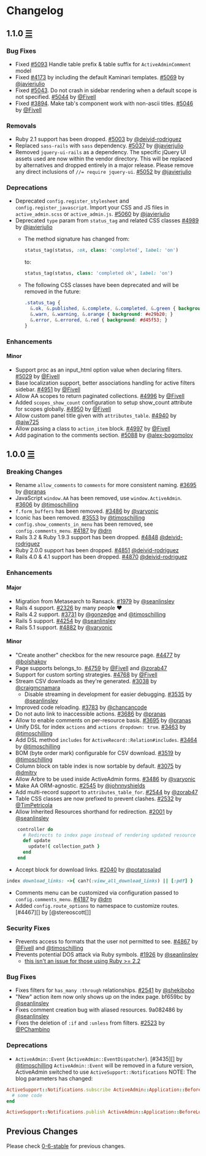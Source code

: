 # Changelog

## 1.1.0 [☰](https://github.com/activeadmin/activeadmin/compare/v1.0.0...v1.1.0)

### Bug Fixes

* Fixed [#5093][] Handle table prefix & table suffix for `ActiveAdminComment` model
* Fixed [#4173][] by including the default Kaminari templates. [#5069][] by [@javierjulio][]
* Fixed [#5043][]. Do not crash in sidebar rendering when a default scope is not
  specified. [#5044][] by [@Fivell][]
* Fixed [#3894][]. Make tab's component work with non-ascii titles. [#5046] by
  [@Fivell][]

### Removals

* Ruby 2.1 support has been dropped. [#5003][] by [@deivid-rodriguez][]
* Replaced `sass-rails` with `sass` dependency. [#5037][] by [@javierjulio][]
* Removed `jquery-ui-rails` as a dependency. The specific jQuery UI assets used
  are now within the vendor directory. This will be replaced by alternatives and
  dropped entirely in a major release. Please remove any direct inclusions
  of `//= require jquery-ui`. [#5052][] by [@javierjulio][]

### Deprecations

* Deprecated `config.register_stylesheet` and `config.register_javascript`. Import
  your CSS and JS files in `active_admin.scss` or `active_admin.js`. [#5060][] by [@javierjulio][]
* Deprecated `type` param from `status_tag` and related CSS classes [#4989][] by [@javierjulio][]
  * The method signature has changed from:

    ```ruby
    status_tag(status, :ok, class: 'completed', label: 'on')
    ```

    to:

    ```ruby
    status_tag(status, class: 'completed ok', label: 'on')
    ```

  * The following CSS classes have been deprecated and will be removed in the future:

    ```css
    .status_tag {
      &.ok, &.published, &.complete, &.completed, &.green { background: #8daa92; }
      &.warn, &.warning, &.orange { background: #e29b20; }
      &.error, &.errored, &.red { background: #d45f53; }
    }
    ```

### Enhancements

#### Minor

* Support proc as an input_html option value when declaring filters. [#5029][] by [@Fivell][]
* Base localization support, better associations handling for active filters sidebar. [#4951][] by [@Fivell][]
* Allow AA scopes to return paginated collections. [#4996][] by [@Fivell][]
* Added `scopes_show_count` configuration to  setup show_count attribute for scopes globally. [#4950][] by [@Fivell][]
* Allow custom panel title given with `attributes_table`. [#4940][] by [@ajw725][]
* Allow passing a class to `action_item` block. [#4997][] by [@Fivell][]
* Add pagination to the comments section. [#5088][] by [@alex-bogomolov][]

## 1.0.0 [☰](https://github.com/activeadmin/activeadmin/compare/v0.6.3...master)

### Breaking Changes

* Rename `allow_comments` to `comments` for more consistent naming. [#3695][] by [@pranas][]
* JavaScript `window.AA` has been removed, use `window.ActiveAdmin`. [#3606][] by [@timoschilling][]
* `f.form_buffers` has been removed. [#3486][] by [@varyonic][]
* Iconic has been removed. [#3553][] by [@timoschilling][]
* `config.show_comments_in_menu` has been removed, see `config.comments_menu`. [#4187][] by [@drn][]
* Rails 3.2 & Ruby 1.9.3 support has been dropped. [#4848][] [@deivid-rodriguez][]
* Ruby 2.0.0 support has been dropped. [#4851][] [@deivid-rodriguez][]
* Rails 4.0 & 4.1 support has been dropped. [#4870][] [@deivid-rodriguez][]

### Enhancements

#### Major

* Migration from Metasearch to Ransack. [#1979][] by [@seanlinsley][]
* Rails 4 support. [#2326][] by many people :heart:
* Rails 4.2 support. [#3731][] by [@gonzedge][] and [@timoschilling][]
* Rails 5 support. [#4254][] by [@seanlinsley][]
* Rails 5.1 support. [#4882][] by [@varyonic][]

#### Minor

* "Create another" checkbox for the new resource page. [#4477][] by [@bolshakov][]
* Page supports belongs_to. [#4759][] by [@Fivell][] and [@zorab47][]
* Support for custom sorting strategies. [#4768][] by [@Fivell][]
* Stream CSV downloads as they're generated. [#3038][] by [@craigmcnamara][]
  * Disable streaming in development for easier debugging. [#3535][] by [@seanlinsley][]
* Improved code reloading. [#3783][] by [@chancancode][]
* Do not auto link to inaccessible actions. [#3686][] by [@pranas][]
* Allow to enable comments on per-resource basis. [#3695][] by [@pranas][]
* Unify DSL for index `actions` and `actions dropdown: true`. [#3463][] by [@timoschilling][]
* Add DSL method `includes` for `ActiveRecord::Relation#includes`. [#3464][] by [@timoschilling][]
* BOM (byte order mark) configurable for CSV download. [#3519][] by [@timoschilling][]
* Column block on table index is now sortable by default. [#3075][] by [@dmitry][]
* Allow Arbre to be used inside ActiveAdmin forms. [#3486][] by [@varyonic][]
* Make AA ORM-agnostic. [#2545][] by [@johnnyshields][]
* Add multi-record support to `attributes_table_for`. [#2544][] by [@zorab47][]
* Table CSS classes are now prefixed to prevent clashes. [#2532][] by [@TimPetricola][]
* Allow Inherited Resources shorthand for redirection. [#2001][] by [@seanlinsley][]

```ruby
    controller do
      # Redirects to index page instead of rendering updated resource
      def update
        update!{ collection_path }
      end
    end
```

* Accept block for download links. [#2040][] by [@potatosalad][]

```ruby
index download_links: ->{ can?(:view_all_download_links) || [:pdf] }
```

* Comments menu can be customized via configuration passed to `config.comments_menu`. [#4187][] by [@drn][]
* Added `config.route_options` to namespace to customize routes. [#4467][] by [@stereoscott[]]

### Security Fixes

* Prevents access to formats that the user not permitted to see. [#4867][] by [@Fivell][] and [@timoschilling][]
* Prevents potential DOS attack via Ruby symbols. [#1926][] by [@seanlinsley][]
  * [this isn't an issue for those using Ruby >= 2.2](http://rubykaigi.org/2014/presentation/S-NarihiroNakamura)

### Bug Fixes

* Fixes filters for `has_many :through` relationships. [#2541][] by [@shekibobo][]
* "New" action item now only shows up on the index page. bf659bc by [@seanlinsley][]
* Fixes comment creation bug with aliased resources. 9a082486 by [@seanlinsley][]
* Fixes the deletion of `:if` and `:unless` from filters. [#2523][] by [@PChambino][]

### Deprecations

* `ActiveAdmin::Event` (`ActiveAdmin::EventDispatcher`). [#3435][] by [@timoschilling][]
  `ActiveAdmin::Event` will be removed in a future version, ActiveAdmin switched
  to use `ActiveSupport::Notifications`
  NOTE: The blog parameters has changed:

```ruby
ActiveSupport::Notifications.subscribe ActiveAdmin::Application::BeforeLoadEvent do |event, *args|
  # some code
end

ActiveSupport::Notifications.publish ActiveAdmin::Application::BeforeLoadEvent, "some data"
```

## Previous Changes

Please check [0-6-stable](https://github.com/activeadmin/activeadmin/blob/0-6-stable/CHANGELOG.md) for previous changes.

[#1926]: https://github.com/activeadmin/activeadmin/issues/1926
[#1979]: https://github.com/activeadmin/activeadmin/issues/1979
[#2001]: https://github.com/activeadmin/activeadmin/issues/2001
[#2040]: https://github.com/activeadmin/activeadmin/issues/2040
[#2326]: https://github.com/activeadmin/activeadmin/issues/2326
[#2523]: https://github.com/activeadmin/activeadmin/issues/2523
[#2532]: https://github.com/activeadmin/activeadmin/issues/2532
[#2541]: https://github.com/activeadmin/activeadmin/issues/2541
[#2544]: https://github.com/activeadmin/activeadmin/issues/2544
[#2545]: https://github.com/activeadmin/activeadmin/issues/2545
[#3038]: https://github.com/activeadmin/activeadmin/issues/3038
[#3075]: https://github.com/activeadmin/activeadmin/issues/3075
[#3463]: https://github.com/activeadmin/activeadmin/issues/3463
[#3464]: https://github.com/activeadmin/activeadmin/issues/3464
[#3486]: https://github.com/activeadmin/activeadmin/issues/3486
[#3519]: https://github.com/activeadmin/activeadmin/issues/3519
[#3535]: https://github.com/activeadmin/activeadmin/issues/3535
[#3553]: https://github.com/activeadmin/activeadmin/issues/3553
[#3606]: https://github.com/activeadmin/activeadmin/issues/3606
[#3686]: https://github.com/activeadmin/activeadmin/issues/3686
[#3695]: https://github.com/activeadmin/activeadmin/issues/3695
[#3731]: https://github.com/activeadmin/activeadmin/issues/3731
[#3783]: https://github.com/activeadmin/activeadmin/issues/3783
[#3894]: https://github.com/activeadmin/activeadmin/issues/3894
[#4187]: https://github.com/activeadmin/activeadmin/issues/4187
[#4173]: https://github.com/activeadmin/activeadmin/issues/4173
[#4254]: https://github.com/activeadmin/activeadmin/issues/4254
[#5043]: https://github.com/activeadmin/activeadmin/issues/5043

[#4477]: https://github.com/activeadmin/activeadmin/pull/4477
[#4759]: https://github.com/activeadmin/activeadmin/pull/4759
[#4768]: https://github.com/activeadmin/activeadmin/pull/4768
[#4848]: https://github.com/activeadmin/activeadmin/pull/4848
[#4851]: https://github.com/activeadmin/activeadmin/pull/4851
[#4867]: https://github.com/activeadmin/activeadmin/pull/4867
[#4870]: https://github.com/activeadmin/activeadmin/pull/4870
[#4882]: https://github.com/activeadmin/activeadmin/pull/4882
[#4940]: https://github.com/activeadmin/activeadmin/pull/4940
[#4950]: https://github.com/activeadmin/activeadmin/pull/4950
[#4951]: https://github.com/activeadmin/activeadmin/pull/4951
[#4989]: https://github.com/activeadmin/activeadmin/pull/4989
[#4996]: https://github.com/activeadmin/activeadmin/pull/4996
[#4997]: https://github.com/activeadmin/activeadmin/pull/4997
[#5029]: https://github.com/activeadmin/activeadmin/pull/5029
[#5003]: https://github.com/activeadmin/activeadmin/pull/5003
[#5037]: https://github.com/activeadmin/activeadmin/pull/5037
[#5044]: https://github.com/activeadmin/activeadmin/pull/5044
[#5046]: https://github.com/activeadmin/activeadmin/pull/5046
[#5052]: https://github.com/activeadmin/activeadmin/pull/5052
[#5060]: https://github.com/activeadmin/activeadmin/pull/5060
[#5069]: https://github.com/activeadmin/activeadmin/pull/5069
[#5088]: https://github.com/activeadmin/activeadmin/pull/5088
[#5093]: https://github.com/activeadmin/activeadmin/pull/5093

[@ajw725]: https://github.com/ajw725
[@bolshakov]: https://github.com/bolshakov
[@chancancode]: https://github.com/chancancode
[@craigmcnamara]: https://github.com/craigmcnamara
[@deivid-rodriguez]: https://github.com/deivid-rodriguez
[@dmitry]: https://github.com/dmitry
[@drn]: https://github.com/drn
[@Fivell]: https://github.com/Fivell
[@gonzedge]: https://github.com/gonzedge
[@javierjulio]: https://github.com/javierjulio
[@johnnyshields]: https://github.com/johnnyshields
[@PChambino]: https://github.com/PChambino
[@potatosalad]: https://github.com/potatosalad
[@pranas]: https://github.com/pranas
[@seanlinsley]: https://github.com/seanlinsley
[@shekibobo]: https://github.com/shekibobo
[@timoschilling]: https://github.com/timoschilling
[@TimPetricola]: https://github.com/TimPetricola
[@varyonic]: https://github.com/varyonic
[@zorab47]: https://github.com/zorab47
[@alex-bogomolov]: https://github.com/alex-bogomolov

